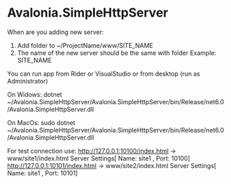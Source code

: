 # Avalonia.SimpleHttpServer

When are you adding new server:
1. Add folder to ~/ProjectName/www/SITE_NAME
2. The name of the new server should be the same with folder Example: SITE_NAME

You can run app from Rider or VisualStudio or from desktop (run as Administrator)

On Widows:
dotnet ~/Avalonia.SimpleHttpServer/Avalonia.SimpleHttpServer/bin/Release/net6.0/Avalonia.SimpleHttpServer.dll

On MacOs:
sudo dotnet ~/Avalonia.SimpleHttpServer/Avalonia.SimpleHttpServer/bin/Release/net6.0/Avalonia.SimpleHttpServer.dll

For test connection use: 
http://127.0.0.1:10100/index.html  -> www/site1/index.html  Server Settings[ Name: site1 , Port: 10100]
http://127.0.0.1:10101/index.html  -> www/site2/index.html  Server Settings[ Name: site1 , Port: 10101]
